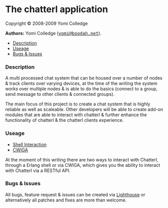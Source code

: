 <h1>The chatterl application</h1>
<p>Copyright &copy; 2008-2009 Yomi Colledge</p>
<p><b>Authors:</b> Yomi Colledge (<a href="mailto:yomi@boodah.net"><tt>yomi@boodah.net</tt></a>).</p>

<ul>
	<li><a href="#Description">Description</a></li>
	<li><a href="#Useage">Useage</a></li>
	<li><a href="#Bugs">Bugs &amp; Issues</a></li>
</ul>

<h3><a name="Description">Description</a></h3><p>
A multi processed chat system that can be housed over a number of nodes &amp; track clients over varying devices, at the time of the writing the system works over multiple nodes &amp; is able to do the basics (connect to a group, send message to other clients &amp; connected groups).</p>

<p>The main focus of this project is to create a chat system that is highly reliable as well as scaleable. Other developers will be able to create add-on modules that are able to interact with chatterl &amp; further enhance the functionality of chatterl &amp; the chatterl clients experience.</p>

<h3><a name="Useage">Useage</a></h3>
<ul>
	<li><a href="#Shell_Interaction">Shell Interaction</a></li>
	<li><a href="#CWIGA">CWIGA</a></li>
</ul><p>
At the moment of this writing there are two ways to interact with Chatterl, through a Erlang shell or via CWIGA, which gives you the ability to interact with Chatterl via a RESTful API.</p>

<h3><a name="Bugs">Bugs &amp; Issues</a></h3>
All bugs, feature request & issues can be created via <a href="http://baphled.lighthouseapp.com/projects/25454-chattterl" target="blank">Lighthouse</a> or alternatively all patches and fixes are more than welcome.